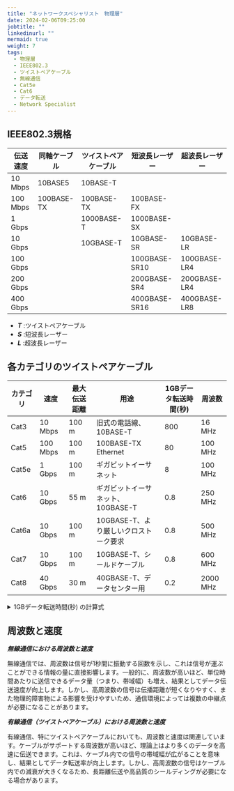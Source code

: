 ```yaml
---
title: "ネットワークスペシャリスト　物理層"
date: 2024-02-06T09:25:00
jobtitle: ""
linkedinurl: ""
mermaid: true
weight: 7
tags:
  - 物理層
  - IEEE802.3
  - ツイストペアケーブル
  - 無線通信
  - Cat5e
  - Cat6
  - データ転送
  - Network Specialist
---
```




## IEEE802.3規格

| 伝送速度 | 同軸ケーブル | ツイストペアケーブル | 短波長レーザー | 超波長レーザー |
| -------- | ------------ | -------------------- | -------------- | -------------- |
| 10 Mbps  | 10BASE5      | 10BASE-T             |                |                |
| 100 Mbps | 100BASE-TX   | 100BASE-TX           | 100BASE-FX     |                |
| 1 Gbps   |              | 1000BASE-T           | 1000BASE-SX    |                |
| 10 Gbps  |              | 10GBASE-T            | 10GBASE-SR     | 10GBASE-LR     |
| 100 Gbps |              |                      | 100GBASE-SR10  | 100GBASE-LR4   |
| 200 Gbps |              |                      | 200GBASE-SR4   | 200GBASE-LR4   |
| 400 Gbps |              |                      | 400GBASE-SR16  | 400GBASE-LR8   |

- ***T*** :ツイストペアケーブル
- ***S*** :短波長レーザー
- ***L*** :超波長レーザー

## 各カテゴリのツイストペアケーブル

| カテゴリ | 速度     | 最大伝送距離 | 用途                                  | 1GBデータ転送時間(秒) | 周波数   |
| -------- | -------- | ------------ | ------------------------------------- | --------------------- | -------- |
| Cat3     | 10 Mbps  | 100 m        | 旧式の電話線、10BASE-T                | 800                   | 16 MHz   |
| Cat5     | 100 Mbps | 100 m        | 100BASE-TX Ethernet                   | 80                    | 100 MHz  |
| Cat5e    | 1 Gbps   | 100 m        | ギガビットイーサネット                | 8                     | 100 MHz  |
| Cat6     | 10 Gbps  | 55 m         | ギガビットイーサネット、10GBASE-T     | 0.8                   | 250 MHz  |
| Cat6a    | 10 Gbps  | 100 m        | 10GBASE-T、より厳しいクロストーク要求 | 0.8                   | 500 MHz  |
| Cat7     | 10 Gbps  | 100 m        | 10GBASE-T、シールドケーブル           | 0.8                   | 600 MHz  |
| Cat8     | 40 Gbps  | 30 m         | 40GBASE-T、データセンター用           | 0.2                   | 2000 MHz |

<details><summary>1GBデータ転送時間(秒) の計算式</summary><div>

```python
# まず、各カテゴリの速度（Mbps）をGbpsに変換し、その後1GBファイルを転送するのに必要な時間を計算します。
# 1GB = 8Gbit（1バイト = 8ビットであるため）

# カテゴリごとの速度（Gbps）
speeds_gbps = {
    "Cat3": 0.01,  # 10 Mbps
    "Cat5": 0.1,   # 100 Mbps
    "Cat5e": 1,    # 1 Gbps
    "Cat6": 10,    # 10 Gbps
    "Cat6a": 10,   # 10 Gbps
    "Cat7": 10,    # 10 Gbps
    "Cat8": 40     # 40 Gbps
}

# 1GBファイル転送時間を計算（秒）
transfer_times_seconds = {category: (8 / speed) for category, speed in speeds_gbps.items()}

transfer_times_seconds

'''
{'Cat3': 800.0,
 'Cat5': 80.0,
 'Cat5e': 8.0,
 'Cat6': 0.8,
 'Cat6a': 0.8,
 'Cat7': 0.8,
 'Cat8': 0.2}
'''

```

</div></details>

## 周波数と速度

***無線通信における周波数と速度***

無線通信では、周波数は信号が1秒間に振動する回数を示し、これは信号が運ぶことができる情報の量に直接影響します。一般的に、周波数が高いほど、単位時間あたりに送信できるデータ量（つまり、帯域幅）も増え、結果としてデータ伝送速度が向上します。しかし、高周波数の信号は伝播距離が短くなりやすく、また物理的障害物による影響を受けやすいため、通信環境によっては複数の中継点が必要になることがあります。

***有線通信（ツイストペアケーブル）における周波数と速度***

有線通信、特にツイストペアケーブルにおいても、周波数と速度は関連しています。ケーブルがサポートする周波数が高いほど、理論上はより多くのデータを高速に伝送できます。これは、ケーブル内での信号の帯域幅が広がることを意味し、結果としてデータ転送率が向上します。しかし、高周波数の信号はケーブル内での減衰が大きくなるため、長距離伝送や高品質のシールディングが必要になる場合があります。
